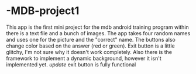 # -MDB-project1
This app is the first mini project for the mdb android training program within there is a text file and a bunch of images. The app takes four random names and uses one for the picture and the "correct" name. The buttons also change color based on the answer (red or green). Exit button is a little glitchy, I'm not sure why it doesn't work completely. Also there is the framework to implement a dynamic background, however it isn't implemented yet.
*update* exit button is fully functional
